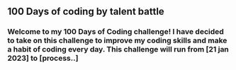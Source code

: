 <h2>100 Days of coding by talent battle</h2>

<h3>Welcome to my 100 Days of Coding challenge! I have decided to take on this challenge to improve my coding skills and make a habit of coding every day. This challenge will run from [21 jan 2023] to [process..]</h3>